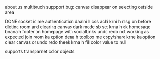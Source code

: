 about us
multitouch suppport
bug: canvas disappear on selecting outside area

DONE
socket io me authentication daalni h
css achi krni h
msg on before dleting room and clearing canvas
dark mode sb set krna h
ek homepage bnana h
footer on homepage with socialLinks
undo redo not working as expected
join room ka option dena h
toolbox me copy/share krne ka option
clear canvas or undo redo theek krna h
fill color value to null

supports transparnet color objects

